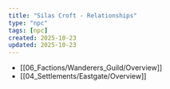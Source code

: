 ```yaml
---
title: "Silas Croft - Relationships"
type: "npc"
tags: [npc]
created: 2025-10-23
updated: 2025-10-23
---
```

- [[06_Factions/Wanderers_Guild/Overview]]
- [[04_Settlements/Eastgate/Overview]]
